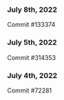 ### July 8th, 2022

Commit #133374

### July 5th, 2022

Commit #314353


### July 4th, 2022

Commit #72281
